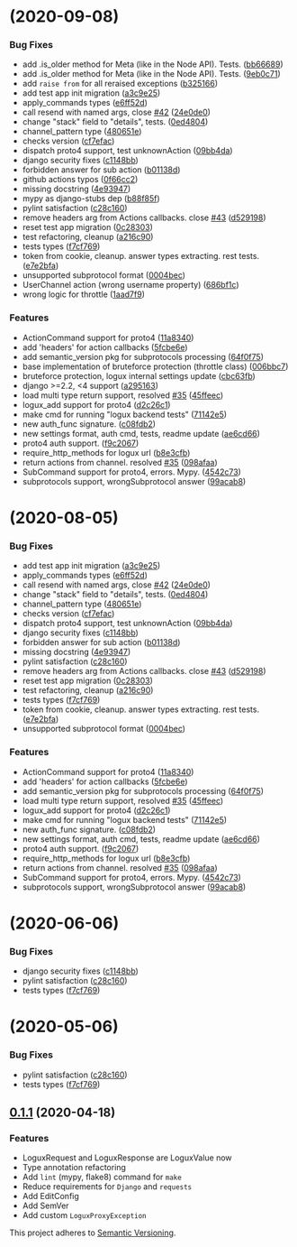 #  (2020-09-08)


### Bug Fixes

* add .is_older method for Meta (like in the Node API). Tests. ([bb66689](https://github.com/logux/django/commit/bb66689e0577051de800476d00219baa8c0b3a6a))
* add .is_older method for Meta (like in the Node API). Tests. ([9eb0c71](https://github.com/logux/django/commit/9eb0c7181c04e218c4a59be1336b51bd6ea9a373))
* add `raise from` for all reraised exceptions ([b325166](https://github.com/logux/django/commit/b3251662ab02c048590ea5592b97260c21e05a5b))
* add test app init migration ([a3c9e25](https://github.com/logux/django/commit/a3c9e256cd12b1805b7ae1ff735b1450a4515d20))
* apply_commands types ([e6ff52d](https://github.com/logux/django/commit/e6ff52dd60ecc2f644ef8009006f17180c10773b))
* call resend with named args, close [#42](https://github.com/logux/django/issues/42) ([24e0de0](https://github.com/logux/django/commit/24e0de00bf0e6105899381c2c0a61fbc87ca731c))
* change "stack" field to "details", tests. ([0ed4804](https://github.com/logux/django/commit/0ed480456c16ccfb41474b53eb12cf03923476ed))
* channel_pattern type ([480651e](https://github.com/logux/django/commit/480651e9fe86c89cf7fd8d42d8edbf4acfbeb1d9))
* checks version ([cf7efac](https://github.com/logux/django/commit/cf7efac7d1114386289ce0283fc0331982bbd4ab))
* dispatch proto4 support, test unknownAction ([09bb4da](https://github.com/logux/django/commit/09bb4dacf959887f5b904ef718de7174ce9f0263))
* django security fixes ([c1148bb](https://github.com/logux/django/commit/c1148bba8bcc158076d41f17b1f94412dfcb7651))
* forbidden answer for sub action ([b01138d](https://github.com/logux/django/commit/b01138d49025126e9f8f412ccc1cf15765e881d1))
* github actions typos ([0f66cc2](https://github.com/logux/django/commit/0f66cc211b0d80a3eb9abca3ec727f73c3914a63))
* missing docstring ([4e93947](https://github.com/logux/django/commit/4e939477bed0ccf66a45a23b855cbe3672cc99a7))
* mypy as django-stubs dep ([b88f85f](https://github.com/logux/django/commit/b88f85ff8226bc29464107e4ac25215ccdd8b3fd))
* pylint satisfaction ([c28c160](https://github.com/logux/django/commit/c28c16018aa2568013c48b982fb0fcef4c91b607))
* remove headers arg from Actions callbacks. close [#43](https://github.com/logux/django/issues/43) ([d529198](https://github.com/logux/django/commit/d5291981beea9578ad0bb62a86b07c14424e784d))
* reset test app migration ([0c28303](https://github.com/logux/django/commit/0c283037fb8167550191023e9456debda5873eca))
* test refactoring, cleanup ([a216c90](https://github.com/logux/django/commit/a216c90e1ae2769c24d99b64165359845d692fb4))
* tests types ([f7cf769](https://github.com/logux/django/commit/f7cf769c5dadc84af00f89ea0d7e1740ad39fcb1))
* token from cookie, cleanup. answer types extracting. rest tests. ([e7e2bfa](https://github.com/logux/django/commit/e7e2bfa9ed27dde684f805566bf77159f864d2c8))
* unsupported subprotocol format ([0004bec](https://github.com/logux/django/commit/0004beccbd9c948a362698fc18fd5ea78241b780))
* UserChannel action (wrong username property) ([686bf1c](https://github.com/logux/django/commit/686bf1c1c8a9295850fd37b55a9689850f2b2f31))
* wrong logic for throttle ([1aad7f9](https://github.com/logux/django/commit/1aad7f93c990b9a8bdeb58da39bbfb2520344061))


### Features

* ActionCommand support for proto4 ([11a8340](https://github.com/logux/django/commit/11a83408a41ed0c082f4b9ceb227102f339f18d7))
* add 'headers' for action callbacks ([5fcbe6e](https://github.com/logux/django/commit/5fcbe6edec779a21f0af86a36e30b08337e118c9))
* add semantic_version pkg for subprotocols processing ([64f0f75](https://github.com/logux/django/commit/64f0f75853c7debe0ab32a0b1eb2c8e839059215))
* base implementation of bruteforce protection (throttle class) ([006bbc7](https://github.com/logux/django/commit/006bbc7b69c01af59d2fab94b739639f9214a82a))
* bruteforce protection, logux internal settings update ([cbc63fb](https://github.com/logux/django/commit/cbc63fb419e702229df53f9f9479c0f7e08c9f98))
* django >=2.2, <4 support ([a295163](https://github.com/logux/django/commit/a295163b6d5f1cc1a1e341633618879eecdffc7f))
* load multi type return support, resolved [#35](https://github.com/logux/django/issues/35) ([45ffeec](https://github.com/logux/django/commit/45ffeec72a4c000f70c57b9ec17274c6721de1ed))
* logux_add support for proto4 ([d2c26c1](https://github.com/logux/django/commit/d2c26c1f2bef259fa950d08f3464b6694bf21126))
* make cmd for running "logux backend tests" ([71142e5](https://github.com/logux/django/commit/71142e5a583d89bfb571a99041244f70e1f9b36b))
* new auth_func signature. ([c08fdb2](https://github.com/logux/django/commit/c08fdb24d1064073339847c059c09d607cacd5cb))
* new settings format, auth cmd, tests, readme update ([ae6cd66](https://github.com/logux/django/commit/ae6cd665a72900995fbae643bd93c41851b8abf3))
* proto4 auth support. ([f9c2067](https://github.com/logux/django/commit/f9c2067868b053b1c203afd5ed0b96fa2f37d7d5))
* require_http_methods for logux url ([b8e3cfb](https://github.com/logux/django/commit/b8e3cfb0feb36eadb68cddbadea9a11442e1d76d))
* return actions from channel. resolved [#35](https://github.com/logux/django/issues/35) ([098afaa](https://github.com/logux/django/commit/098afaad2cbc7613f941e0c5f999bc4927011111))
* SubCommand support for proto4, errors. Mypy. ([4542c73](https://github.com/logux/django/commit/4542c732da3443a3140873ea69c11d9a72e87e84))
* subprotocols support, wrongSubprotocol answer ([99acab8](https://github.com/logux/django/commit/99acab8284e0f6a30ffa170d30bb2cfb16d0a335))



#  (2020-08-05)


### Bug Fixes

* add test app init migration ([a3c9e25](https://github.com/logux/django/commit/a3c9e256cd12b1805b7ae1ff735b1450a4515d20))
* apply_commands types ([e6ff52d](https://github.com/logux/django/commit/e6ff52dd60ecc2f644ef8009006f17180c10773b))
* call resend with named args, close [#42](https://github.com/logux/django/issues/42) ([24e0de0](https://github.com/logux/django/commit/24e0de00bf0e6105899381c2c0a61fbc87ca731c))
* change "stack" field to "details", tests. ([0ed4804](https://github.com/logux/django/commit/0ed480456c16ccfb41474b53eb12cf03923476ed))
* channel_pattern type ([480651e](https://github.com/logux/django/commit/480651e9fe86c89cf7fd8d42d8edbf4acfbeb1d9))
* checks version ([cf7efac](https://github.com/logux/django/commit/cf7efac7d1114386289ce0283fc0331982bbd4ab))
* dispatch proto4 support, test unknownAction ([09bb4da](https://github.com/logux/django/commit/09bb4dacf959887f5b904ef718de7174ce9f0263))
* django security fixes ([c1148bb](https://github.com/logux/django/commit/c1148bba8bcc158076d41f17b1f94412dfcb7651))
* forbidden answer for sub action ([b01138d](https://github.com/logux/django/commit/b01138d49025126e9f8f412ccc1cf15765e881d1))
* missing docstring ([4e93947](https://github.com/logux/django/commit/4e939477bed0ccf66a45a23b855cbe3672cc99a7))
* pylint satisfaction ([c28c160](https://github.com/logux/django/commit/c28c16018aa2568013c48b982fb0fcef4c91b607))
* remove headers arg from Actions callbacks. close [#43](https://github.com/logux/django/issues/43) ([d529198](https://github.com/logux/django/commit/d5291981beea9578ad0bb62a86b07c14424e784d))
* reset test app migration ([0c28303](https://github.com/logux/django/commit/0c283037fb8167550191023e9456debda5873eca))
* test refactoring, cleanup ([a216c90](https://github.com/logux/django/commit/a216c90e1ae2769c24d99b64165359845d692fb4))
* tests types ([f7cf769](https://github.com/logux/django/commit/f7cf769c5dadc84af00f89ea0d7e1740ad39fcb1))
* token from cookie, cleanup. answer types extracting. rest tests. ([e7e2bfa](https://github.com/logux/django/commit/e7e2bfa9ed27dde684f805566bf77159f864d2c8))
* unsupported subprotocol format ([0004bec](https://github.com/logux/django/commit/0004beccbd9c948a362698fc18fd5ea78241b780))


### Features

* ActionCommand support for proto4 ([11a8340](https://github.com/logux/django/commit/11a83408a41ed0c082f4b9ceb227102f339f18d7))
* add 'headers' for action callbacks ([5fcbe6e](https://github.com/logux/django/commit/5fcbe6edec779a21f0af86a36e30b08337e118c9))
* add semantic_version pkg for subprotocols processing ([64f0f75](https://github.com/logux/django/commit/64f0f75853c7debe0ab32a0b1eb2c8e839059215))
* load multi type return support, resolved [#35](https://github.com/logux/django/issues/35) ([45ffeec](https://github.com/logux/django/commit/45ffeec72a4c000f70c57b9ec17274c6721de1ed))
* logux_add support for proto4 ([d2c26c1](https://github.com/logux/django/commit/d2c26c1f2bef259fa950d08f3464b6694bf21126))
* make cmd for running "logux backend tests" ([71142e5](https://github.com/logux/django/commit/71142e5a583d89bfb571a99041244f70e1f9b36b))
* new auth_func signature. ([c08fdb2](https://github.com/logux/django/commit/c08fdb24d1064073339847c059c09d607cacd5cb))
* new settings format, auth cmd, tests, readme update ([ae6cd66](https://github.com/logux/django/commit/ae6cd665a72900995fbae643bd93c41851b8abf3))
* proto4 auth support. ([f9c2067](https://github.com/logux/django/commit/f9c2067868b053b1c203afd5ed0b96fa2f37d7d5))
* require_http_methods for logux url ([b8e3cfb](https://github.com/logux/django/commit/b8e3cfb0feb36eadb68cddbadea9a11442e1d76d))
* return actions from channel. resolved [#35](https://github.com/logux/django/issues/35) ([098afaa](https://github.com/logux/django/commit/098afaad2cbc7613f941e0c5f999bc4927011111))
* SubCommand support for proto4, errors. Mypy. ([4542c73](https://github.com/logux/django/commit/4542c732da3443a3140873ea69c11d9a72e87e84))
* subprotocols support, wrongSubprotocol answer ([99acab8](https://github.com/logux/django/commit/99acab8284e0f6a30ffa170d30bb2cfb16d0a335))



#  (2020-06-06)


### Bug Fixes

* django security fixes ([c1148bb](https://github.com/logux/django/commit/c1148bba8bcc158076d41f17b1f94412dfcb7651))
* pylint satisfaction ([c28c160](https://github.com/logux/django/commit/c28c16018aa2568013c48b982fb0fcef4c91b607))
* tests types ([f7cf769](https://github.com/logux/django/commit/f7cf769c5dadc84af00f89ea0d7e1740ad39fcb1))



#  (2020-05-06)


### Bug Fixes

* pylint satisfaction ([c28c160](https://github.com/logux/django/commit/c28c16018aa2568013c48b982fb0fcef4c91b607))
* tests types ([f7cf769](https://github.com/logux/django/commit/f7cf769c5dadc84af00f89ea0d7e1740ad39fcb1))


## [0.1.1](https://github.com/logux/django/compare/0.1.0...0.1.1) (2020-04-18)

### Features

* LoguxRequest and LoguxResponse are LoguxValue now
* Type annotation refactoring
* Add `lint` (mypy, flake8) command for `make`
* Reduce requirements for `Django` and `requests`
* Add EditConfig
* Add SemVer
* Add custom `LoguxProxyException`



This project adheres to [Semantic Versioning](http://semver.org/).
